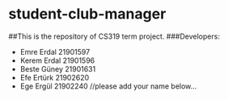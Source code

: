 # student-club-manager
##This is the repository of CS319 term project.
###Developers:
* Emre Erdal 21901597
* Kerem Erdal 21901596
* Beste Güney 21901631
* Efe Ertürk 21902620
* Ege Ergül 21902240
//please add your name below...
